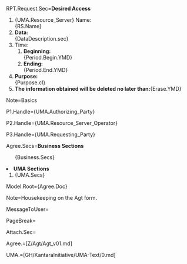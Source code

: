 RPT.Request.Sec=<b>Desired Access</b><ol><li>{UMA.Resource_Server} Name:<br>{RS.Name}<li><b>Data:</b><br>{DataDescription.sec}<li>Time:</b><ol><li><b>Beginning:</b><br>{Period.Begin.YMD}<li><b>Ending:</b><br>{Period.End.YMD}</ol><li><b>Purpose:</b><br>{Purpose.cl}<li><b>The information obtained will be deleted no later than:</b>{Erase.YMD}</ol>

Note=Basics

P1.Handle={UMA.Authorizing_Party}

P2.Handle={UMA.Resource_Server_Operator}

P3.Handle={UMA.Requesting_Party}

Agree.Secs=<b>Business Sections</b><br><ol>{Business.Secs}</ol><li><b>UMA Sections</b><ol><li>{UMA.Secs}</ol>

Model.Root={Agree.Doc}

Note=Housekeeping on the Agt form.

MessageToUser=</i>

PageBreak=</i>

Attach.Sec=</i>

Agree.=[Z/Agt/Agt_v01.md]

UMA.=[GH/KantaraInitiative/UMA-Text/0.md]